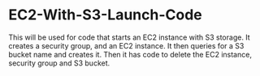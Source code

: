 # EC2-With-S3-Launch-Code
This will be used for code that starts an EC2 instance with S3 storage. 
It creates a security group, and an EC2 instance. 
It then queries for a S3 bucket name and creates it. 
Then it has code to delete the EC2 instance, security group and S3 bucket.

